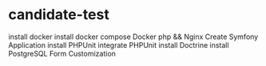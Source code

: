 # candidate-test
install docker
install docker compose
Docker php && Nginx
Create Symfony Application
install PHPUnit
integrate PHPUnit
install Doctrine
install PostgreSQL
Form Customization